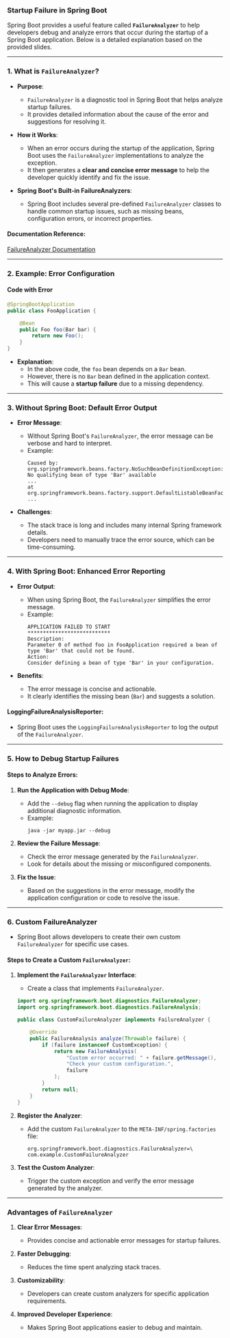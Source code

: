 ### **Startup Failure in Spring Boot**

Spring Boot provides a useful feature called **`FailureAnalyzer`** to help developers debug and analyze errors that occur during the startup of a Spring Boot application. Below is a detailed explanation based on the provided slides.

---

### **1. What is `FailureAnalyzer`?**

- **Purpose**:
  - `FailureAnalyzer` is a diagnostic tool in Spring Boot that helps analyze startup failures.
  - It provides detailed information about the cause of the error and suggestions for resolving it.

- **How it Works**:
  - When an error occurs during the startup of the application, Spring Boot uses the `FailureAnalyzer` implementations to analyze the exception.
  - It then generates a **clear and concise error message** to help the developer quickly identify and fix the issue.

- **Spring Boot's Built-in FailureAnalyzers**:
  - Spring Boot includes several pre-defined `FailureAnalyzer` classes to handle common startup issues, such as missing beans, configuration errors, or incorrect properties.

#### **Documentation Reference**:
[FailureAnalyzer Documentation](https://docs.spring.io/spring-boot/docs/current/api/org/springframework/boot/diagnostics/FailureAnalyzer.html)

---

### **2. Example: Error Configuration**

#### **Code with Error**
```java
@SpringBootApplication
public class FooApplication {

    @Bean
    public Foo foo(Bar bar) {
        return new Foo();
    }
}
```

- **Explanation**:
  - In the above code, the `foo` bean depends on a `Bar` bean.
  - However, there is no `Bar` bean defined in the application context.
  - This will cause a **startup failure** due to a missing dependency.

---

### **3. Without Spring Boot: Default Error Output**

- **Error Message**:
  - Without Spring Boot's `FailureAnalyzer`, the error message can be verbose and hard to interpret.
  - Example:
    ```
    Caused by: org.springframework.beans.factory.NoSuchBeanDefinitionException:
    No qualifying bean of type 'Bar' available
    ...
    at org.springframework.beans.factory.support.DefaultListableBeanFactory.raiseNoMatchingBeanFound
    ...
    ```

- **Challenges**:
  - The stack trace is long and includes many internal Spring framework details.
  - Developers need to manually trace the error source, which can be time-consuming.

---

### **4. With Spring Boot: Enhanced Error Reporting**

- **Error Output**:
  - When using Spring Boot, the `FailureAnalyzer` simplifies the error message.
  - Example:
    ```
    APPLICATION FAILED TO START
    ***************************
    Description:
    Parameter 0 of method foo in FooApplication required a bean of type 'Bar' that could not be found.
    Action:
    Consider defining a bean of type 'Bar' in your configuration.
    ```

- **Benefits**:
  - The error message is concise and actionable.
  - It clearly identifies the missing bean (`Bar`) and suggests a solution.

#### **LoggingFailureAnalysisReporter**:
- Spring Boot uses the `LoggingFailureAnalysisReporter` to log the output of the `FailureAnalyzer`.

---

### **5. How to Debug Startup Failures**

#### **Steps to Analyze Errors**:
1. **Run the Application with Debug Mode**:
   - Add the `--debug` flag when running the application to display additional diagnostic information.
   - Example:
     ```
     java -jar myapp.jar --debug
     ```

2. **Review the Failure Message**:
   - Check the error message generated by the `FailureAnalyzer`.
   - Look for details about the missing or misconfigured components.

3. **Fix the Issue**:
   - Based on the suggestions in the error message, modify the application configuration or code to resolve the issue.

---

### **6. Custom FailureAnalyzer**

- Spring Boot allows developers to create their own custom `FailureAnalyzer` for specific use cases.

#### **Steps to Create a Custom `FailureAnalyzer`**:
1. **Implement the `FailureAnalyzer` Interface**:
   - Create a class that implements `FailureAnalyzer`.

   ```java
   import org.springframework.boot.diagnostics.FailureAnalyzer;
   import org.springframework.boot.diagnostics.FailureAnalysis;

   public class CustomFailureAnalyzer implements FailureAnalyzer {

       @Override
       public FailureAnalysis analyze(Throwable failure) {
           if (failure instanceof CustomException) {
               return new FailureAnalysis(
                   "Custom error occurred: " + failure.getMessage(),
                   "Check your custom configuration.",
                   failure
               );
           }
           return null;
       }
   }
   ```

2. **Register the Analyzer**:
   - Add the custom `FailureAnalyzer` to the `META-INF/spring.factories` file:
     ```
     org.springframework.boot.diagnostics.FailureAnalyzer=\
     com.example.CustomFailureAnalyzer
     ```

3. **Test the Custom Analyzer**:
   - Trigger the custom exception and verify the error message generated by the analyzer.

---

### **Advantages of `FailureAnalyzer`**

1. **Clear Error Messages**:
   - Provides concise and actionable error messages for startup failures.

2. **Faster Debugging**:
   - Reduces the time spent analyzing stack traces.

3. **Customizability**:
   - Developers can create custom analyzers for specific application requirements.

4. **Improved Developer Experience**:
   - Makes Spring Boot applications easier to debug and maintain.

